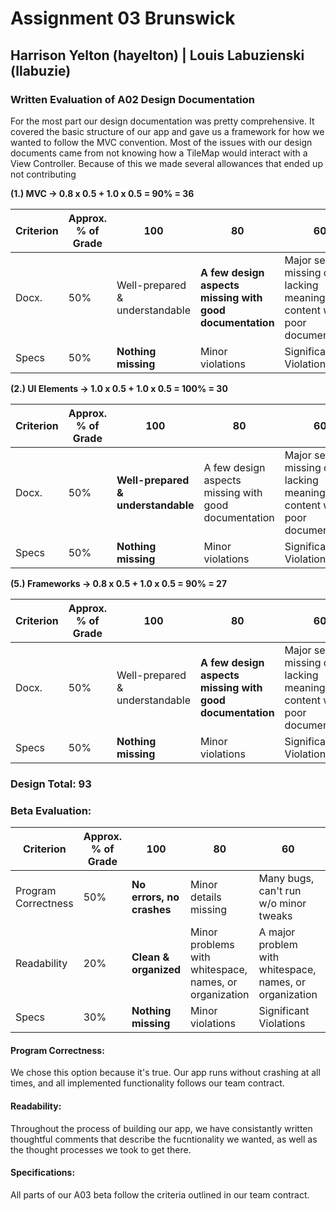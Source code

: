 # Assignment 03 Brunswick
## Harrison Yelton (hayelton) | Louis Labuzienski (llabuzie)

### Written Evaluation of A02 Design Documentation
For the most part our design documentation was pretty comprehensive. It covered the basic structure of our app and gave us a 
framework for how we wanted to follow the MVC convention. Most of the issues with our design documents came from not knowing how
a TileMap would interact with a View Controller. Because of this we made several allowances that ended up not contributing

**(1.) MVC -> 0.8 x 0.5 + 1.0 x 0.5 = 90% = 36**

Criterion | Approx. % of Grade | 100 | 80 | 60 | 20 | 0
--- | --- | --- | --- | --- | --- | ---
Docx. | 50% | Well-prepared & understandable | **A few design aspects missing with good documentation** | Major sections missing or lacking meaningful content with poor documentation | Provided, but lacking content, bad documentation | Nothing
Specs | 50% | **Nothing missing** | Minor violations | Significant Violations | Mostly Missing | All missing

**(2.) UI Elements -> 1.0 x 0.5 + 1.0 x 0.5 = 100% = 30**

Criterion | Approx. % of Grade | 100 | 80 | 60 | 20 | 0
--- | --- | --- | --- | --- | --- | ---
Docx. | 50% | **Well-prepared & understandable** | A few design aspects missing with good documentation | Major sections missing or lacking meaningful content with poor documentation | Provided, but lacking content, bad documentation | Nothing
Specs | 50% | **Nothing missing** | Minor violations | Significant Violations | Mostly Missing | All missing

**(5.) Frameworks -> 0.8 x 0.5 + 1.0 x 0.5 = 90% = 27**

Criterion | Approx. % of Grade | 100 | 80 | 60 | 20 | 0
--- | --- | --- | --- | --- | --- | ---
Docx. | 50% | Well-prepared & understandable | **A few design aspects missing with good documentation** | Major sections missing or lacking meaningful content with poor documentation | Provided, but lacking content, bad documentation | Nothing
Specs | 50% | **Nothing missing** | Minor violations | Significant Violations | Mostly Missing | All missing

### **Design Total: 93**

### Beta Evaluation:

Criterion | Approx. % of Grade | 100 | 80 | 60 | 20 | 0
--- | --- | --- | --- | --- | --- | ---
Program Correctness | 50% | **No errors, no crashes** | Minor details missing | Many bugs, can't run w/o minor tweaks | Crashes often, major syntax errors | Does not run
Readability | 20% | **Clean & organized** | Minor problems with whitespace, names, or organization | A major problem with whitespace, names, or organization | Many major problems with whitespace, names, or organization | All bad
Specs | 30% | **Nothing missing** | Minor violations | Significant Violations | Mostly Missing | All missing

#### Program Correctness:
We chose this option because it's true. Our app runs without crashing at all times, and all implemented functionality follows our team contract.

#### Readability:
Throughout the process of building our app, we have consistantly written thoughtful comments that describe the fucntionality we wanted, as well as the thought processes we took to get there.

#### Specifications:
All parts of our A03 beta follow the criteria outlined in our team contract. 
